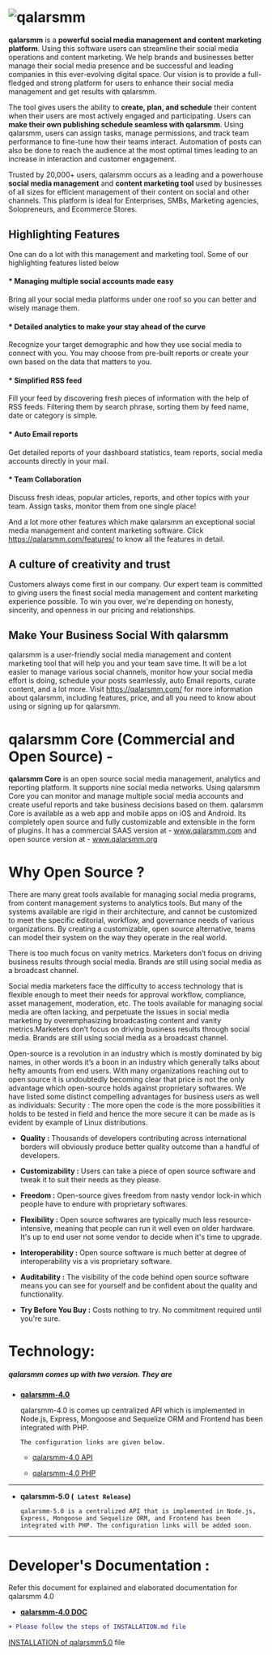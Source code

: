  ![qalarsmm](https://qalarsmm.com/wp-content/uploads/2021/07/qalarsmm-v5-logo.png "Social Publishing Simplified")
==========
**qalarsmm** is a **powerful social media management and content marketing platform**. Using this software users can streamline their social media operations and content marketing. We help brands and businesses better manage their social media presence and be successful and leading companies in this ever-evolving digital space. Our vision is to provide a full-fledged and strong platform for users to enhance their social media management and get results with qalarsmm.

The tool gives users the ability to **create, plan, and schedule** their content when their users are most actively engaged and participating. Users can **make their own publishing schedule seamless with qalarsmm**. Using qalarsmm, users can assign tasks, manage permissions, and track team performance to fine-tune how their teams interact. Automation of posts can also be done to reach the audience at the most optimal times leading to an increase in interaction and customer engagement.

Trusted by 20,000+ users, qalarsmm occurs as a leading and a powerhouse **social media management** and **content marketing tool** used by businesses of all sizes for efficient management of their content on social and other channels. This platform is ideal for Enterprises, SMBs, Marketing agencies, Solopreneurs, and Ecommerce Stores. 

## Highlighting Features

One can do a lot with this management and marketing tool. Some of our highlighting features listed below

#### * Managing multiple social accounts made easy
Bring all your social media platforms under one roof so you can better and wisely manage them. 

#### * Detailed analytics to make your stay ahead of the curve
Recognize your target demographic and how they use social media to connect with you. You may choose from pre-built reports or create your own based on the data that matters to you.

#### * Simplified RSS feed
Fill your feed by discovering fresh pieces of information with the help of RSS feeds. Filtering them by search phrase, sorting them by feed name, date or category is simple.

#### * Auto Email reports
Get detailed reports of your dashboard statistics, team reports, social media accounts directly in your mail. 

#### * Team Collaboration
Discuss fresh ideas, popular articles, reports, and other topics with your team. Assign tasks, monitor them from one single place!

And a lot more other features which make qalarsmm an exceptional social media management and content marketing software. Click https://qalarsmm.com/features/ to know all the features in detail.

## A culture of creativity and trust
Customers always come first in our company. Our expert team is committed to giving users the finest social media management and content marketing experience possible. To win you over, we're depending on honesty, sincerity, and openness in our pricing and relationships.

## Make Your Business Social With qalarsmm

qalarsmm is a user-friendly social media management and content marketing tool that will help you and your team save time. It will be a lot easier to manage various social channels, monitor how your social media effort is doing, schedule your posts seamlessly, auto Email reports, curate content, and a lot more. Visit https://qalarsmm.com/ for more information about qalarsmm, including features, price, and all you need to know about using or signing up for qalarsmm.

**qalarsmm Core** (Commercial and Open Source) - 
================================================
**qalarsmm Core** is an open source social media management, analytics and reporting platform. It supports nine social media networks. Using qalarsmm Core you can monitor and manage multiple social media accounts and create useful reports and take business decisions based on them. qalarsmm Core is available as a web app and mobile apps on iOS and Android. Its completely open source and fully customizable and extensible in the form of plugins. It has a commercial SAAS version at - www.qalarsmm.com and open source version at - www.qalarsmm.org



Why Open Source ?
=================

There are many great tools available for managing social media programs, from content management systems to analytics tools. But many of the systems available are rigid in their architecture, and cannot be customized to meet the specific editorial, workflow, and governance needs of various organizations. By creating a customizable, open source alternative, teams can model their system on the way they operate in the real world.

There is too much focus on vanity metrics. Marketers don’t focus on driving business results through social media. Brands are still using social media as a broadcast channel.

Social media marketers face the difficulty to access technology that is flexible enough to meet their needs for approval workflow, compliance, asset management, moderation, etc. The tools available for managing social media are often lacking, and perpetuate the issues in social media marketing by overemphasizing broadcasting content and vanity metrics.Marketers don’t focus on driving business results through social media. Brands are still using social media as a broadcast channel.

Open-source is a revolution in an industry which is mostly dominated by big names, in other words it’s a boon in an industry which generally talks about hefty amounts from end users. With many organizations reaching out to open source it is undoubtedly becoming clear that price is not the only advantage which open-source holds against proprietary softwares. We have listed some distinct compelling advantages for business users as well as individuals:
    Security : The more open the code is the more possibilities it holds to be tested in field and hence the more secure it can be made as is evident by example of Linux distributions. 

* **Quality :** Thousands of developers contributing across international borders will obviously produce better quality outcome than a handful of developers. 

* **Customizability :** Users can take a piece of open source software and tweak it to suit their needs as they please. 

* **Freedom :** Open-source gives freedom from nasty vendor lock-in which people have to endure with proprietary softwares. 

* **Flexibility :** Open source softwares are typically much less resource-intensive, meaning that people can run it well even on older hardware. It's up to end user not some vendor to decide when it's time to upgrade. 

* **Interoperability :** Open source software is much better at degree of interoperability vis a vis proprietary software. 

* **Auditability :** The visibility of the code behind open source software means you can see for yourself and be confident about the quality and functionality. 

* **Try Before You Buy :** Costs nothing to try. No commitment required until you're sure.


Technology:
============

  ##### qalarsmm comes up with two version. They are 

* **[qalarsmm-4.0](https://github.com/qalarsmm/qalarsmm-4.0/tree/qalarsmm-4.0)** 
	
    qalarsmm-4.0 is comes up centralized API which is implemented in Node.js, Express, Mongoose and Sequelize ORM and Frontend has been integrated with PHP.

    `The configuration links are given below.`

	* [qalarsmm-4.0 API](https://github.com/qalarsmm/qalarsmm-4.0/tree/master/qalarsmm-api)

	* [qalarsmm-4.0 PHP](https://github.com/qalarsmm/qalarsmm-4.0/tree/master/qalarsmm-web-php)
---
* **qalarsmm-5.0 (` Latest Release`)**


	`qalarsmm-5.0 is a centralized API that is implemented in Node.js, Express, Mongoose and Sequelize ORM, and Frontend has been integrated with PHP. The configuration links will be added soon.`


---
Developer's Documentation :
===========================

Refer this document for explained and elaborated documentation for qalarsmm 4.0 

* **[qalarsmm-4.0 DOC](https://docs.google.com/document/d/10G0fhDcxmOLtxa0rWWS78JfMVdqMn7oAn-85O-ev0q8)**

```diff
+ Please follow the steps of INSTALLATION.md file
```

[INSTALLATION of qalarsmm5.0](https://github.com/qalarsmm/qalarsmm-5.0/blob/master/INSTALLATION.md) file